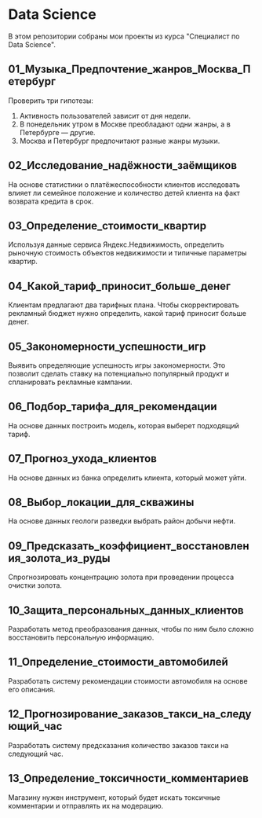 # Data Science

В этом репозитории собраны мои проекты из курса "Специалист по Data Science".

## 01_Музыка_Предпочтение_жанров_Москва_Петербург
Проверить три гипотезы:
1. Активность пользователей зависит от дня недели.
2. В понедельник утром в Москве преобладают одни жанры, а в Петербурге — другие.
3. Москва и Петербург предпочитают разные жанры музыки.


## 02_Исследование_надёжности_заёмщиков
На основе статистики о платёжеспособности клиентов исследовать влияет ли семейное положение и количество детей клиента на факт возврата кредита в срок.


## 03_Определение_стоимости_квартир
Используя данные сервиса Яндекс.Недвижимость, определить рыночную стоимость объектов недвижимости и типичные параметры квартир.


## 04_Какой_тариф_приносит_больше_денег
Клиентам предлагают два тарифных плана. 
Чтобы скорректировать рекламный бюджет нужно определить, какой тариф приносит больше денег.


## 05_Закономерности_успешности_игр
Выявить определяющие успешность игры закономерности. 
Это позволит сделать ставку на потенциально популярный продукт и спланировать рекламные кампании.


## 06_Подбор_тарифа_для_рекомендации
На основе данных построить модель, которая выберет подходящий тариф.


## 07_Прогноз_ухода_клиентов
На основе данных из банка определить клиента, который может уйти.


## 08_Выбор_локации_для_скважины
На основе данных геологи разведки выбрать район добычи нефти.


## 09_Предсказать_коэффициент_восстановления_золота_из_руды
Спрогнозировать концентрацию золота при проведении процесса очистки золота.


## 10_Защита_персональных_данных_клиентов
Разработать метод преобразования данных, чтобы по ним было сложно восстановить персональную информацию.


## 11_Определение_стоимости_автомобилей
Разработать систему рекомендации стоимости автомобиля на основе его описания.


## 12_Прогнозирование_заказов_такси_на_следующий_час
Разработать систему предсказания количество заказов такси на следующий час.


## 13_Определение_токсичности_комментариев
Магазину нужен инструмент, который будет искать токсичные комментарии и отправлять их на модерацию.

